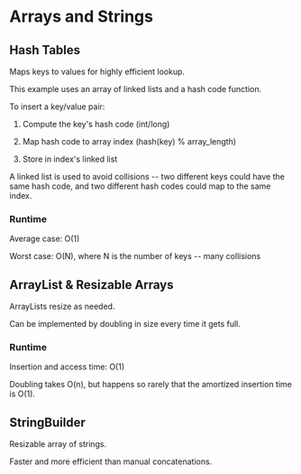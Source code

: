 # Arrays and Strings

## Hash Tables

Maps keys to values for highly efficient lookup.

This example uses an array of linked lists and a hash code function.

To insert a key/value pair:

1. Compute the key's hash code (int/long)

2. Map hash code to array index (hash(key) % array_length)

3. Store in index's linked list

A linked list is used to avoid collisions -- two different keys could have the same hash code, and two different hash codes could map to the same index.

### Runtime

Average case: O(1)

Worst case: O(N), where N is the number of keys -- many collisions

## ArrayList & Resizable Arrays

ArrayLists resize as needed.

Can be implemented by doubling in size every time it gets full.

### Runtime

Insertion and access time: O(1)

Doubling takes O(n), but happens so rarely that the amortized insertion time is O(1).

## StringBuilder

Resizable array of strings.

Faster and more efficient than manual concatenations.